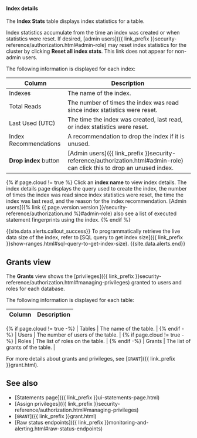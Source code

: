 #### Index details

The **Index Stats** table displays index statistics for a table.

Index statistics accumulate from the time an index was created or when statistics were reset. If desired, [admin users]({{ link_prefix }}security-reference/authorization.html#admin-role) may reset index statistics for the cluster by clicking **Reset all index stats**. This link does not appear for non-admin users.

The following information is displayed for each index:

| Column           | Description                                                                |
|------------------|----------------------------------------------------------------------------|
| Indexes          | The name of the index.                                                     |
| Total Reads      | The number of times the index was read since index statistics were reset.  |
| Last Used (UTC)  | The time the index was created, last read, or index statistics were reset. |
| Index Recommendations | A recommendation to drop the index if it is unused.                   |
| **Drop index** button | [Admin users]({{ link_prefix }}security-reference/authorization.html#admin-role) can click this to drop an unused index. |

{% if page.cloud != true %}
Click an **index name** to view index details. The index details page displays the query used to create the index, the number of times the index was read since index statistics were reset, the time the index was last read, and the reason for the index recommendation. [Admin users]({% link {{ page.version.version }}/security-reference/authorization.md %}#admin-role) also see a list of executed statement fingerprints using the index.
{% endif %}

{{site.data.alerts.callout_success}}
To programmatically retrieve the live data size of the index, refer to [SQL query to get index size]({{ link_prefix }}show-ranges.html#sql-query-to-get-index-size).
{{site.data.alerts.end}}

## Grants view

The **Grants** view shows the [privileges]({{ link_prefix }}security-reference/authorization.html#managing-privileges) granted to users and roles for each database.

The following information is displayed for each table:

| Column     | Description                       |
|------------|-----------------------------------|
{% if page.cloud != true -%}
| Tables     | The name of the table.            |
{% endif -%}
| Users      | The number of users of the table. |
{% if page.cloud != true -%}
| Roles      | The list of roles on the table.   |
{% endif -%}
| Grants     | The list of grants of the table.  |

For more details about grants and privileges, see [`GRANT`]({{ link_prefix }}grant.html).

## See also

- [Statements page]({{ link_prefix }}ui-statements-page.html)
- [Assign privileges]({{ link_prefix }}security-reference/authorization.html#managing-privileges)
- [`GRANT`]({{ link_prefix }}grant.html)
- [Raw status endpoints]({{ link_prefix }}monitoring-and-alerting.html#raw-status-endpoints)
